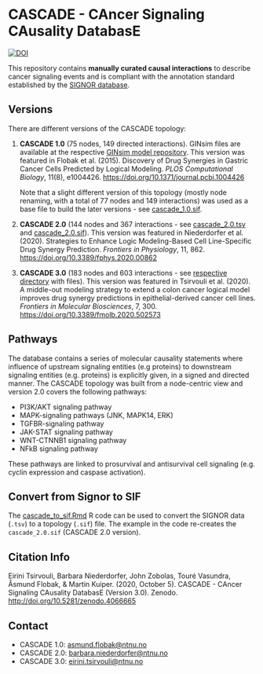 # CASCADE - CAncer Signaling CAusality DatabasE

<!-- badges: start -->
[![DOI](https://zenodo.org/badge/DOI/10.5281/zenodo.4066665.svg)](https://doi.org/10.5281/zenodo.4066665)
<!-- badges: end -->

This repository contains **manually curated causal interactions** to describe cancer signaling events and is compliant with the annotation standard established by the [SIGNOR database](http://signor.uniroma2.it/).

## Versions

There are different versions of the CASCADE topology:

1. **CASCADE 1.0** (75 nodes, 149 directed interactions).
GINsim files are available at the respective [GINsim model repository](http://ginsim.org/node/194).
This version was featured in Flobak et al. (2015). Discovery of Drug Synergies in Gastric Cancer Cells Predicted by Logical Modeling. *PLOS Computational Biology*, 11(8), e1004426. https://doi.org/10.1371/journal.pcbi.1004426

    Note that a slight different version of this topology (mostly node renaming, with a total of 77 nodes and 149 interactions) was used as a base file to build the later versions - see [cascade_1.0.sif](https://github.com/druglogics/cascade/blob/master/cascade_1.0.sif).

2. **CASCADE 2.0** (144 nodes and 367 interactions - see [cascade_2.0.tsv](https://github.com/druglogics/cascade/blob/master/cascade_2.0.tsv) and [cascade_2.0.sif](https://github.com/druglogics/cascade/blob/master/cascade_2.0.sif)).
This version was featured in Niederdorfer et al. (2020). Strategies to Enhance Logic Modeling-Based Cell Line-Specific Drug Synergy Prediction. *Frontiers in Physiology*, 11, 862. https://doi.org/10.3389/fphys.2020.00862
3. **CASCADE 3.0** (183 nodes and 603 interactions - see [respective directory](https://github.com/druglogics/cascade/tree/master/CASCADE_3.0) with files).
This version was featured in Tsirvouli et al. (2020). A middle-out modeling strategy to extend a colon cancer logical model improves drug synergy predictions in epithelial-derived cancer cell lines. *Frontiers in Molecular Biosciences*, 7, 300. https://doi.org/10.3389/fmolb.2020.502573

## Pathways

The database contains a series of molecular causality statements where influence of upstream signaling entities (e.g proteins) to downstream signaling entities (e.g. proteins) is explicitly given, in a signed and directed manner.
The CASCADE topology was built from a node-centric view and version 2.0 covers the following pathways:

- PI3K/AKT signaling pathway
- MAPK-signaling pathways (JNK, MAPK14, ERK)
- TGFBR-signaling pathway
- JAK-STAT signaling pathway
- WNT-CTNNB1 signaling pathway
- NFkB signaling pathway

These pathways are linked to prosurvival and antisurvival cell signaling (e.g. cyclin expression and caspase activation).

## Convert from Signor to SIF

The [cascade_to_sif.Rmd](https://github.com/druglogics/cascade/blob/master/cascade_to_sif.Rmd) R code can be used to convert the SIGNOR data (`.tsv`) to a topology (`.sif`) file.
The example in the code re-creates the `cascade_2.0.sif` (CASCADE 2.0 version).

## Citation Info

Eirini Tsirvouli, Barbara Niederdorfer, John Zobolas, Touré Vasundra, Åsmund Flobak, & Martin Kuiper. (2020, October 5). CASCADE - CAncer Signaling CAusality DatabasE (Version 3.0). Zenodo. http://doi.org/10.5281/zenodo.4066665

## Contact

- CASCADE 1.0: [asmund.flobak@ntnu.no](asmund.flobak@ntnu.no)
- CASCADE 2.0: [barbara.niederdorfer@ntnu.no](barbara.niederdorfer@ntnu.no)
- CASCADE 3.0: [eirini.tsirvouli@ntnu.no](eirini.tsirvouli@ntnu.no)

